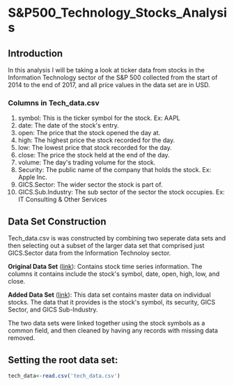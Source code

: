 # S&P500_Technology_Stocks_Analysis

## Introduction
In this analysis I will be taking a look at ticker data from stocks in the Information Technology sector of the S&P 500 collected from the start of 2014 to the end of 2017, and all price values in the data set are in USD.

### Columns in Tech_data.csv
1. symbol: This is the ticker symbol for the stock. Ex: AAPL
2. date: The date of the stock's entry.
3. open: The price that the stock opened the day at.
4. high: The highest price the stock recorded for the day.
5. low: The lowest price that stock recorded for the day.
6. close: The price the stock held at the end of the day.
7. volume: The day's trading volume for the stock.
8. Security: The public name of the company that holds the stock. Ex: Apple Inc.
9. GICS.Sector: The wider sector the stock is part of.
10. GICS.Sub.Industry: The sub sector of the sector the stock occupies. Ex: IT Consulting & Other Services

## Data Set Construction
Tech_data.csv is was constructed by combining two seperate data sets and then selecting out a subset of the larger data set that comprised just GICS.Sector data from the Information Technoloy sector. 

**Original Data Set** ([link](https://www.kaggle.com/datasets/mysarahmadbhat/stock-prices)): Contains stock time series information. The columns it contains include the stock's symbol, date, open, high, low, and close. 

**Added Data Set** ([link](https://en.wikipedia.org/wiki/List_of_S%26P_500_companies?utm_source=chatgpt.com)): This data set contains master data on individual stocks. The data that it provides is the stock's symbol, its security, GICS Sector, and GICS Sub-Industry. 

The two data sets were linked together using the stock symbols as a common field, and then cleaned by having any records with missing data removed.

## Setting the root data set:
```r
tech_data<-read.csv('tech_data.csv')
```
